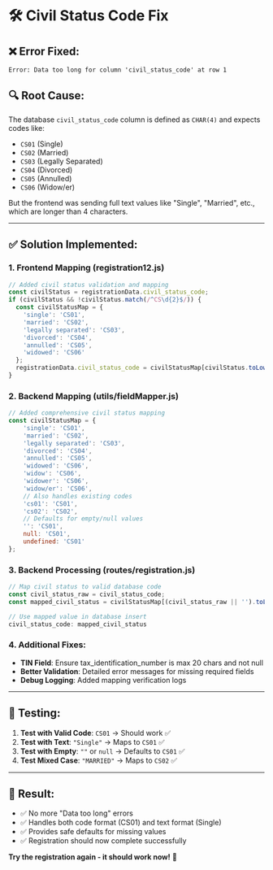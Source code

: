 # 🛠️ Civil Status Code Fix

## ❌ **Error Fixed:**
```
Error: Data too long for column 'civil_status_code' at row 1
```

## 🔍 **Root Cause:**
The database `civil_status_code` column is defined as `CHAR(4)` and expects codes like:
- `CS01` (Single)
- `CS02` (Married) 
- `CS03` (Legally Separated)
- `CS04` (Divorced)
- `CS05` (Annulled)
- `CS06` (Widow/er)

But the frontend was sending full text values like "Single", "Married", etc., which are longer than 4 characters.

---

## ✅ **Solution Implemented:**

### 1. **Frontend Mapping** (registration12.js)
```javascript
// Added civil status validation and mapping
const civilStatus = registrationData.civil_status_code;
if (civilStatus && !civilStatus.match(/^CS\d{2}$/)) {
  const civilStatusMap = {
    'single': 'CS01',
    'married': 'CS02',
    'legally separated': 'CS03',
    'divorced': 'CS04',
    'annulled': 'CS05',
    'widowed': 'CS06'
  };
  registrationData.civil_status_code = civilStatusMap[civilStatus.toLowerCase()] || 'CS01';
}
```

### 2. **Backend Mapping** (utils/fieldMapper.js)
```javascript
// Added comprehensive civil status mapping
const civilStatusMap = {
    'single': 'CS01',
    'married': 'CS02',
    'legally separated': 'CS03',
    'divorced': 'CS04',
    'annulled': 'CS05',
    'widowed': 'CS06',
    'widow': 'CS06',
    'widower': 'CS06',
    'widow/er': 'CS06',
    // Also handles existing codes
    'cs01': 'CS01',
    'cs02': 'CS02',
    // Defaults for empty/null values
    '': 'CS01',
    null: 'CS01',
    undefined: 'CS01'
};
```

### 3. **Backend Processing** (routes/registration.js)
```javascript
// Map civil status to valid database code
const civil_status_raw = civil_status_code;
const mapped_civil_status = civilStatusMap[(civil_status_raw || '').toLowerCase().trim()] || 'CS01';

// Use mapped value in database insert
civil_status_code: mapped_civil_status
```

### 4. **Additional Fixes:**
- **TIN Field**: Ensure tax_identification_number is max 20 chars and not null
- **Better Validation**: Detailed error messages for missing required fields
- **Debug Logging**: Added mapping verification logs

---

## 🧪 **Testing:**

1. **Test with Valid Code**: `CS01` → Should work ✅
2. **Test with Text**: `"Single"` → Maps to `CS01` ✅  
3. **Test with Empty**: `""` or `null` → Defaults to `CS01` ✅
4. **Test Mixed Case**: `"MARRIED"` → Maps to `CS02` ✅

---

## 🎯 **Result:**
- ✅ No more "Data too long" errors
- ✅ Handles both code format (CS01) and text format (Single)
- ✅ Provides safe defaults for missing values
- ✅ Registration should now complete successfully

**Try the registration again - it should work now!** 🚀
